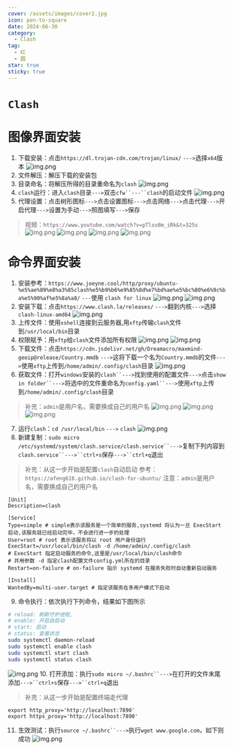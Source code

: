 ```yaml
---
cover: /assets/images/cover2.jpg
icon: pen-to-square
date: 2024-06-30
category:
  - Clash
tag:
  - 红
  - 圆
star: true
sticky: true
---
```

# `Clash`
# 图像界面安装
1. 下载安装：点击`https://dl.trojan-cdn.com/trojan/linux/` `--->`选择`x64`版本
![img.png](/assets/images/LinuxService/img_22.png)
2. 文件解压：解压下载的安装包
3. 目录命名：将解压所得的目录重命名为`clash`
![img.png](/assets/images/LinuxService/img_16.png)
4. `clash`运行：进入`clash`目录`--->`双击`cfw``---``clash`的启动文件
![img.png](/assets/images/LinuxService/img_17.png)
5. 代理设置：点击树形图标`--->`点击设置图标`--->`点击网络`--->`点击代理`--->`开启代理`--->`设置为手动`--->`照图填写`--->`保存
>  视频：`https://www.youtube.com/watch?v=pTlso8m_iRk&t=325s`
![img.png](/assets/images/LinuxService/img_18.png)
![img.png](/assets/images/LinuxService/img_19.png)
![img.png](/assets/images/LinuxService/img_20.png)
![img.png](/assets/images/LinuxService/img_21.png)


# 命令界面安装
1. 安装参考：`https://www.joeyne.cool/http/proxy/ubuntu-%e5%ae%89%e8%a3%85clash%e5%b9%b6%e9%85%8d%e7%bd%ae%e5%bc%80%e6%9c%ba%e5%90%af%e5%8a%a8/` `---`使用 `clash for linux`
![img.png](/assets/images/LinuxService/img_23.png)
![img.png](/assets/images/LinuxService/img_24.png)
2. 安装下载：点击`https://www.clash.la/releases/` `--->`翻到内核`--->`选择`clash-linux-amd64`
![img.png](/assets/images/LinuxService/img_25.png)
3. 上传文件：使用`xshell`连接到云服务器,用`xftp`传输`clash`文件到`/usr/local/bin`目录
4. 权限赋予：用`xftp`给`clash`文件添加所有权限
![img.png](/assets/images/LinuxService/img_26.png)
![img.png](/assets/images/LinuxService/img_27.png)
5. 下载文件：点击`https://cdn.jsdelivr.net/gh/Dreamacro/maxmind-geoip@release/Country.mmdb` `--->`这将下载一个名为`Country.mmdb`的文件`--->`使用`xftp`上传到`/home/admin/.config/clash`目录
![img.png](/assets/images/LinuxService/img_28.png)
6. 获取文件：打开`windows`安装的`clash``--->`找到使用的配置文件`--->`点击`show in folder``--->`将选中的文件重命名为`config.yaml``--->`使用`xftp`上传到`/home/admin/.config/clash`目录
>  补充：`admin`是用户名，需要换成自己的用户名
![img.png](/assets/images/LinuxService/img_29.png)
![img.png](/assets/images/LinuxService/img_30.png)
![img.png](/assets/images/LinuxService/img_31.png)
7. 运行`clash`：`cd /usr/local/bin` `--->` `clash`
![img.png](/assets/images/LinuxService/img_32.png)
8. 新建复制：`sudo micro /etc/systemd/system/clash.service/clash.service``--->`复制下列内容到`clash.service``--->``ctrl+s`保存`--->``ctrl+q`退出
> 补充：从这一步开始是配置`clash`自动启动
> 参考：`https://afeng616.github.io/clash-for-ubuntu/`
> 注意：`admin`是用户名，需要换成自己的用户名
```text
[Unit]
Description=clash 

[Service]
Type=simple # simple表示该服务是一个简单的服务,systemd 将认为一旦 ExecStart 启动,该服务就已经启动完毕，不会进行进一步的处理
User=root # root 表示该服务将以 root 用户身份运行
ExecStart=/usr/local/bin/clash -d /home/admin/.config/clash 
# ExecStart 指定启动服务的命令,这里是/usr/local/bin/clash命令
# 并用参数 -d 指定clash配置文件config.yml所在的目录
Restart=on-failure # on-failure 指示 systemd 在服务失败时自动重新启动服务

[Install]
WantedBy=multi-user.target # 指定该服务在多用户模式下启动
```
9. 命令执行：依次执行下列命令，结果如下图所示
```bash
# reload: 刷新守护进程,
# enable: 开启自启动
# start: 启动
# status: 查看状态
sudo systemctl daemon-reload
sudo systemctl enable clash
sudo systemctl start clash
sudo systemctl status clash
```
![img.png](/assets/images/LinuxService/img_33.png)
10. 打开添加：执行`sudo micro ~/.bashrc``--->`在打开的文件末尾添加`--->``ctrl+s`保存`--->``ctrl+q`退出
>   补充：从这一步开始是配置终端走代理
```text
export http_proxy='http://localhost:7890'
export https_proxy='http://localhost:7890'
```
11. 生效测试：执行`source ~/.bashrc``--->`执行`wget www.google.com`，如下则成功
![img.png](/assets/images/LinuxService/img_34.png)